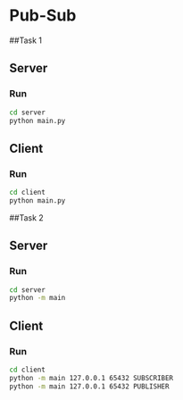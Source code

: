 # Pub-Sub

##Task 1

## Server 

### Run

```bash
cd server
python main.py
```

## Client

### Run

```bash
cd client
python main.py
```

##Task 2

## Server 

### Run

```bash
cd server
python -m main
```
## Client

### Run

```bash
cd client
python -m main 127.0.0.1 65432 SUBSCRIBER
python -m main 127.0.0.1 65432 PUBLISHER
```
